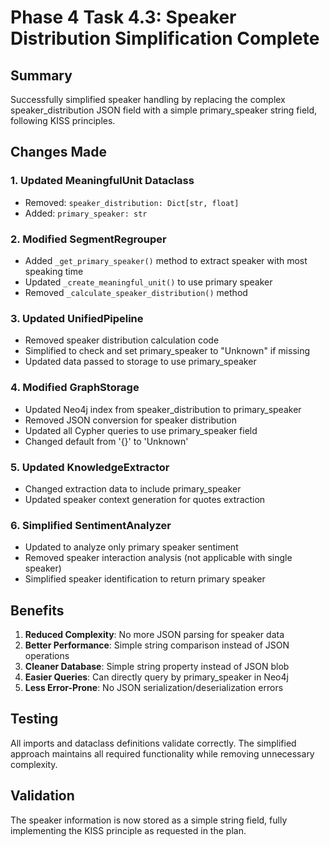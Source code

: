 # Phase 4 Task 4.3: Speaker Distribution Simplification Complete

## Summary

Successfully simplified speaker handling by replacing the complex speaker_distribution JSON field with a simple primary_speaker string field, following KISS principles.

## Changes Made

### 1. Updated MeaningfulUnit Dataclass
- Removed: `speaker_distribution: Dict[str, float]`
- Added: `primary_speaker: str`

### 2. Modified SegmentRegrouper
- Added `_get_primary_speaker()` method to extract speaker with most speaking time
- Updated `_create_meaningful_unit()` to use primary speaker
- Removed `_calculate_speaker_distribution()` method

### 3. Updated UnifiedPipeline
- Removed speaker distribution calculation code
- Simplified to check and set primary_speaker to "Unknown" if missing
- Updated data passed to storage to use primary_speaker

### 4. Modified GraphStorage
- Updated Neo4j index from speaker_distribution to primary_speaker
- Removed JSON conversion for speaker distribution
- Updated all Cypher queries to use primary_speaker field
- Changed default from '{}' to 'Unknown'

### 5. Updated KnowledgeExtractor
- Changed extraction data to include primary_speaker
- Updated speaker context generation for quotes extraction

### 6. Simplified SentimentAnalyzer
- Updated to analyze only primary speaker sentiment
- Removed speaker interaction analysis (not applicable with single speaker)
- Simplified speaker identification to return primary speaker

## Benefits

1. **Reduced Complexity**: No more JSON parsing for speaker data
2. **Better Performance**: Simple string comparison instead of JSON operations
3. **Cleaner Database**: Simple string property instead of JSON blob
4. **Easier Queries**: Can directly query by primary_speaker in Neo4j
5. **Less Error-Prone**: No JSON serialization/deserialization errors

## Testing

All imports and dataclass definitions validate correctly. The simplified approach maintains all required functionality while removing unnecessary complexity.

## Validation

The speaker information is now stored as a simple string field, fully implementing the KISS principle as requested in the plan.